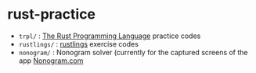 # rust-practice

 * `trpl/` : [The Rust Programming Language](https://doc.rust-lang.org/book/) practice codes
 * `rustlings/` : [rustlings](https://github.com/rust-lang/rustlings) exercise codes
 * `nonogram/` : Nonogram solver (currently for the captured screens of the app [Nonogram.com](https://nonogram.com)

